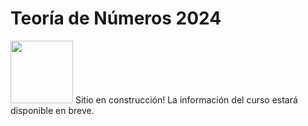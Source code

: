 # Teoría de Números 2024

<img src="https://upload.wikimedia.org/wikipedia/commons/thumb/2/24/Warning_icon.svg/1200px-Warning_icon.svg.png" alt="" width="100"/>
Sitio en construcción!   
La información del curso estará disponible en breve. 
